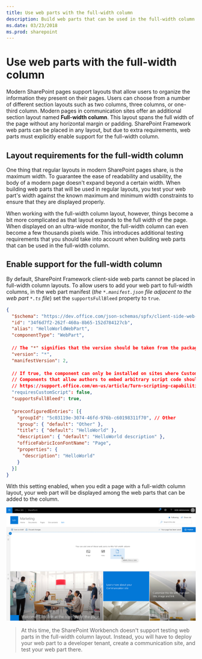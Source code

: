```yaml
---
title: Use web parts with the full-width column
description: Build web parts that can be used in the full-width column
ms.date: 03/23/2018
ms.prod: sharepoint
---
```


# Use web parts with the full-width column

Modern SharePoint pages support layouts that allow users to organize the information they present on their pages. Users can choose from a number of different section layouts such as two columns, three columns, or one-third column. Modern pages in communication sites offer an additional section layout named **Full-width column**. This layout spans the full width of the page without any horizontal margin or padding. SharePoint Framework web parts can be placed in any layout, but due to extra requirements, web parts must explicitly enable support for the full-width column.

## Layout requirements for the full-width column

One thing that regular layouts in modern SharePoint pages share, is the maximum width. To guarantee the ease of readability and usability, the body of a modern page doesn't expand beyond a certain width. When building web parts that will be used in regular layouts, you test your web part's width against the known maximum and minimum width constraints to ensure that they are displayed properly.

When working with the full-width column layout, however, things become a bit more complicated as that layout expands to the full width of the page. When displayed on an ultra-wide monitor, the full-width column can even become a few thousands pixels wide. This introduces additional testing requirements that you should take into account when building web parts that can be used in the full-width column.

## Enable support for the full-width column

By default, SharePoint Framework client-side web parts cannot be placed in full-width column layouts. To allow users to add your web part to full-width columns, in the web part manifest (*the `*.manifest.json` file adjacent to the web part `*.ts` file*) set the `supportsFullBleed` property to `true`.

```json
{
  "$schema": "https://dev.office.com/json-schemas/spfx/client-side-web-part-manifest.schema.json",
  "id": "34f6d7f2-262f-460a-8b65-152d784127cb",
  "alias": "HelloWorldWebPart",
  "componentType": "WebPart",

  // The "*" signifies that the version should be taken from the package.json
  "version": "*",
  "manifestVersion": 2,

  // If true, the component can only be installed on sites where Custom Script is allowed.
  // Components that allow authors to embed arbitrary script code should set this to true.
  // https://support.office.com/en-us/article/Turn-scripting-capabilities-on-or-off-1f2c515f-5d7e-448a-9fd7-835da935584f
  "requiresCustomScript": false,
  "supportsFullBleed": true,

  "preconfiguredEntries": [{
    "groupId": "5c03119e-3074-46fd-976b-c60198311f70", // Other
    "group": { "default": "Other" },
    "title": { "default": "HelloWorld" },
    "description": { "default": "HelloWorld description" },
    "officeFabricIconFontName": "Page",
    "properties": {
      "description": "HelloWorld"
    }
  }]
}
```

With this setting enabled, when you edit a page with a full-width column layout, your web part will be displayed among the web parts that can be added to the column.

![Custom SharePoint Framework client-side web part displayed among web parts that can be added to a full-width column layout](../../../images/fullwidthcolumn-webpart-add.png)

>At this time, the SharePoint Workbench doesn't support testing web parts in the full-width column layout. Instead, you will have to deploy your web part to a developer tenant, create a communication site, and test your web part there.
